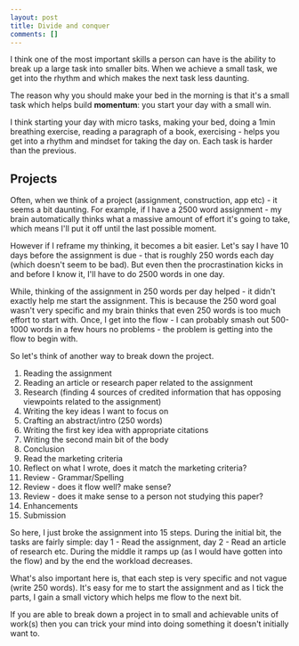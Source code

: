 ```yaml
---
layout: post
title: Divide and conquer
comments: []
---
```

I think one of the most important skills a person can have is the ability to break up a large task into smaller bits. When we achieve a small task, we get into the rhythm and which makes the next task less daunting.

The reason why you should make your bed in the morning is that it's a small task which helps build **momentum**: you start your day with a small win. 

I think starting your day with micro tasks, making your bed, doing a 1min breathing exercise, reading a paragraph of a book, exercising - helps you get into a rhythm and mindset for taking the day on. Each task is harder than the previous.

## Projects

Often, when we think of a project  (assignment, construction, app etc) - it seems a bit daunting. For example, if I have a 2500 word assignment - my brain automatically thinks what a massive amount of effort it's going to take, which means I'll put it off until the last possible moment. 

However if I reframe my thinking, it becomes a bit easier. Let's say I have 10 days before the assignment is due - that is roughly 250 words each day (which doesn't seem to be bad).  But even then the procrastination kicks in and before I know it, I'll have to do 2500 words in one day. 

While, thinking of the assignment in 250 words per day helped - it didn't exactly help me start the assignment. This is because the 250 word goal wasn't very specific and my brain thinks that even 250 words is too much effort to start with. Once, I get into the flow - I can probably smash out 500-1000 words in a few hours no problems - the problem is getting into the flow to begin with.

So let's think of another way to break down the project.

1. Reading the assignment 
2. Reading an article or research paper related to the assignment
3. Research (finding 4 sources of credited information that has opposing viewpoints related to the assignment)
4. Writing the key ideas I want to focus on
5. Crafting an abstract/intro (250 words)
6. Writing the first key idea with appropriate citations
7. Writing the second main bit of the body
8. Conclusion
9. Read the marketing criteria
10. Reflect on what I wrote, does it match the marketing criteria?
11. Review - Grammar/Spelling
12. Review - does it flow well? make sense?
13. Review - does it make sense to a person not studying this paper?
14. Enhancements
15. Submission

So here, I just broke the assignment into 15 steps. During the initial bit, the tasks are fairly simple: day 1 - Read the assignment, day 2 - Read an article of research etc. During the middle it ramps up (as I would have gotten into the flow) and by the end the workload decreases.

What's also important here is, that each step  is very specific and not vague (write 250 words). It's easy for me to start the assignment and as I tick the parts, I gain a small victory which helps me flow to the next bit.

If you are able to break down a project in to small and achievable units of work(s) then you can trick your mind into doing something it doesn't initially want to.